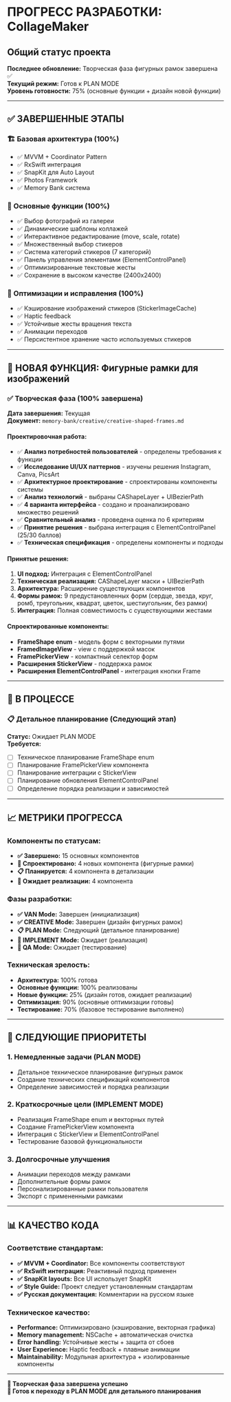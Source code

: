 # ПРОГРЕСС РАЗРАБОТКИ: CollageMaker

## Общий статус проекта
**Последнее обновление:** Творческая фаза фигурных рамок завершена ✅  
**Текущий режим:** Готов к PLAN MODE  
**Уровень готовности:** 75% (основные функции + дизайн новой функции)

---

## ✅ ЗАВЕРШЕННЫЕ ЭТАПЫ

### 🏗️ Базовая архитектура (100%)
- ✅ MVVM + Coordinator Pattern
- ✅ RxSwift интеграция  
- ✅ SnapKit для Auto Layout
- ✅ Photos Framework
- ✅ Memory Bank система

### 🎨 Основные функции (100%)
- ✅ Выбор фотографий из галереи
- ✅ Динамические шаблоны коллажей
- ✅ Интерактивное редактирование (move, scale, rotate)
- ✅ Множественный выбор стикеров
- ✅ Система категорий стикеров (7 категорий)
- ✅ Панель управления элементами (ElementControlPanel)
- ✅ Оптимизированные текстовые жесты
- ✅ Сохранение в высоком качестве (2400x2400)

### 🔧 Оптимизации и исправления (100%)
- ✅ Кэширование изображений стикеров (StickerImageCache)
- ✅ Haptic feedback
- ✅ Устойчивые жесты вращения текста
- ✅ Анимации переходов
- ✅ Персистентное хранение часто используемых стикеров

---

## 🎨 НОВАЯ ФУНКЦИЯ: Фигурные рамки для изображений

### ✅ Творческая фаза (100% завершена)
**Дата завершения:** Текущая  
**Документ:** `memory-bank/creative/creative-shaped-frames.md`

#### Проектировочная работа:
- ✅ **Анализ потребностей пользователей** - определены требования к функции
- ✅ **Исследование UI/UX паттернов** - изучены решения Instagram, Canva, PicsArt
- ✅ **Архитектурное проектирование** - спроектированы компоненты системы
- ✅ **Анализ технологий** - выбраны CAShapeLayer + UIBezierPath
- ✅ **4 варианта интерфейса** - создано и проанализировано множество решений
- ✅ **Сравнительный анализ** - проведена оценка по 6 критериям
- ✅ **Принятие решения** - выбрана интеграция с ElementControlPanel (25/30 баллов)
- ✅ **Техническая спецификация** - определены компоненты и подходы

#### Принятые решения:
1. **UI подход:** Интеграция с ElementControlPanel
2. **Техническая реализация:** CAShapeLayer маски + UIBezierPath
3. **Архитектура:** Расширение существующих компонентов
4. **Формы рамок:** 9 предустановленных форм (сердце, звезда, круг, ромб, треугольник, квадрат, цветок, шестиугольник, без рамки)
5. **Интеграция:** Полная совместимость с существующими жестами

#### Спроектированные компоненты:
- **FrameShape enum** - модель форм с векторными путями
- **FramedImageView** - view с поддержкой масок
- **FramePickerView** - компактный селектор форм
- **Расширения StickerView** - поддержка рамок
- **Расширения ElementControlPanel** - интеграция кнопки Frame

---

## 🚧 В ПРОЦЕССЕ

### 📋 Детальное планирование (Следующий этап)
**Статус:** Ожидает PLAN MODE  
**Требуется:**
- [ ] Техническое планирование FrameShape enum
- [ ] Планирование FramePickerView компонента  
- [ ] Планирование интеграции с StickerView
- [ ] Планирование обновления ElementControlPanel
- [ ] Определение порядка реализации и зависимостей

---

## 📈 МЕТРИКИ ПРОГРЕССА

### Компоненты по статусам:
- **✅ Завершено:** 15 основных компонентов
- **🎨 Спроектировано:** 4 новых компонента (фигурные рамки)
- **📋 Планируется:** 4 компонента в детализации
- **🔨 Ожидает реализации:** 4 компонента

### Фазы разработки:
- **✅ VAN Mode:** Завершен (инициализация)
- **✅ CREATIVE Mode:** Завершен (дизайн фигурных рамок)
- **📋 PLAN Mode:** Следующий (детальное планирование)
- **🔨 IMPLEMENT Mode:** Ожидает (реализация)
- **🎯 QA Mode:** Ожидает (тестирование)

### Техническая зрелость:
- **Архитектура:** 100% готова
- **Основные функции:** 100% реализованы
- **Новые функции:** 25% (дизайн готов, ожидает реализации)
- **Оптимизация:** 90% (основные оптимизации готовы)
- **Тестирование:** 70% (базовое тестирование выполнено)

---

## 🎯 СЛЕДУЮЩИЕ ПРИОРИТЕТЫ

### 1. Немедленные задачи (PLAN MODE)
- Детальное техническое планирование фигурных рамок
- Создание технических спецификаций компонентов
- Определение зависимостей и порядка реализации

### 2. Краткосрочные цели (IMPLEMENT MODE)
- Реализация FrameShape enum и векторных путей
- Создание FramePickerView компонента
- Интеграция с StickerView и ElementControlPanel
- Тестирование базовой функциональности

### 3. Долгосрочные улучшения
- Анимации переходов между рамками
- Дополнительные формы рамок
- Персонализированные рамки пользователя
- Экспорт с примененными рамками

---

## 📊 КАЧЕСТВО КОДА

### Соответствие стандартам:
- **✅ MVVM + Coordinator:** Все компоненты соответствуют
- **✅ RxSwift интеграция:** Реактивный подход применен
- **✅ SnapKit layouts:** Все UI использует SnapKit
- **✅ Style Guide:** Проект следует установленным стандартам
- **✅ Русская документация:** Комментарии на русском языке

### Техническое качество:
- **Performance:** Оптимизировано (кэширование, векторная графика)
- **Memory management:** NSCache + автоматическая очистка
- **Error handling:** Устойчивые жесты + защита от сбоев
- **User Experience:** Haptic feedback + плавные анимации
- **Maintainability:** Модульная архитектура + изолированные компоненты

---

**🎨 Творческая фаза завершена успешно**  
**🚀 Готов к переходу в PLAN MODE для детального планирования**
